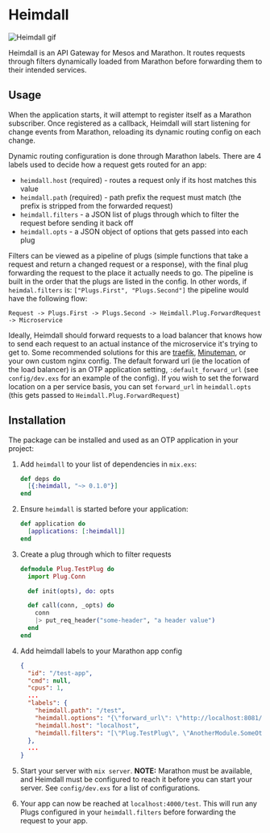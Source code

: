 # Heimdall

![Heimdall gif](http://i.giphy.com/tGdiW9jzL64Cs.gif)

Heimdall is an API Gateway for Mesos and Marathon. It routes requests through
filters dynamically loaded from Marathon before forwarding them
to their intended services.

## Usage

When the application starts, it will attempt to register itself as a 
Marathon subscriber. Once registered as a callback, Heimdall will start 
listening for change events from Marathon, reloading its dynamic 
routing config on each change.

Dynamic routing configuration is done through Marathon labels. There are 4 
labels used to decide how a request gets routed for an app:
 * `heimdall.host` (required) - routes a request only if its host matches this value
 * `heimdall.path` (required) - path prefix the request must match (the prefix is stripped from the forwarded request)
 * `heimdall.filters` - a JSON list of plugs through which to filter the request before sending it back off
 * `heimdall.opts` - a JSON object of options that gets passed into each plug

Filters can be viewed as a pipeline of plugs (simple functions that take a 
request and return a changed request or a response), 
with the final plug forwarding the request to the place it actually needs
 to go. The pipeline is built in the order that the plugs are listed in the
config. In other words, if `heimdal.filters` is: `["Plugs.First", "Plugs.Second"]`
 the pipeline would have the following flow:

`Request -> Plugs.First -> Plugs.Second -> Heimdall.Plug.ForwardRequest -> Microservice`

Ideally, Heimdall should forward requests to a load balancer that knows how to
send each request to an actual instance of the microservice it's trying to get
to. Some recommended solutions for this are [traefik](https://github.com/containous/traefik), 
[Minuteman](https://github.com/dcos/minuteman), or your own
custom nginx config. The default forward url (ie the location of the load
balancer) is an OTP application setting, `:default_forward_url` (see `config/dev.exs`
for an example of the config). If you wish to set the forward location on 
a per service basis, you can set `forward_url` in `heimdall.opts` (this gets passed to 
`Heimdall.Plug.ForwardRequest`)

## Installation

The package can be installed and used as an OTP application in your project:

  1. Add `heimdall` to your list of dependencies in `mix.exs`:

     ```elixir
     def deps do
       [{:heimdall, "~> 0.1.0"}]
     end
     ```

  2. Ensure `heimdall` is started before your application:

     ```elixir
     def application do
       [applications: [:heimdall]]
     end
     ```

  3. Create a plug through which to filter requests

     ```elixir
     defmodule Plug.TestPlug do
       import Plug.Conn

       def init(opts), do: opts

       def call(conn, _opts) do
         conn
         |> put_req_header("some-header", "a header value")
       end
     end
     ```

  4. Add heimdall labels to your Marathon app config

     ``` json
     {
       "id": "/test-app",
       "cmd": null,
       "cpus": 1,
       ...
       "labels": {
         "heimdall.path": "/test",
         "heimdall.options": "{\"forward_url\": \"http://localhost:8081/test\"}",
         "heimdall.host": "localhost",
         "heimdall.filters": "[\"Plug.TestPlug\", \"AnotherModule.SomeOtherPlug\"]",
       },
       ...
     }
     ```

  5. Start your server with `mix server`.
    **NOTE:** Marathon must be available, and Heimdall must be configured to
    reach it before you can start your server. See `config/dev.exs` for a 
    list of configurations.

  6. Your app can now be reached at `localhost:4000/test`. This will run any
     Plugs configured in your `heimdall.filters` before forwarding the request
     to your app.
